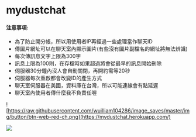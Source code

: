 # mydustchat

#### 注意事項:
- 為了防止開分帳，所以用使用者IP再經過一些處理當作聊天ID
- 傳圖片網址可以在聊天室內顯示圖片(有些沒有圖片副檔名的網址將無法辨識)
- 每次傳訊息文字上限為300字
- 訊息上限為100則，在存檔時如果超過將會從最早的訊息開始刪除
- 伺服器30分鐘內沒人會自動關閉，再開約需等20秒
- 伺服器每次重啟都會改變ID的產生方式
- 聊天室伺服器在美國，資料庫在台灣，所以可能連線會有點延遲
- 聊天室內使用者傳什麼我不負責任喔

![https://raw.githubusercontent.com/wuilliam104286/image_saves/master/img/button/btn-web-red-ch.png](https://mydustchat.herokuapp.com/)

![](https://truth.bahamut.com.tw/s01/202109/d8f48bf26e006512e13d10bc8b43aff0.PNG?w=1000)
